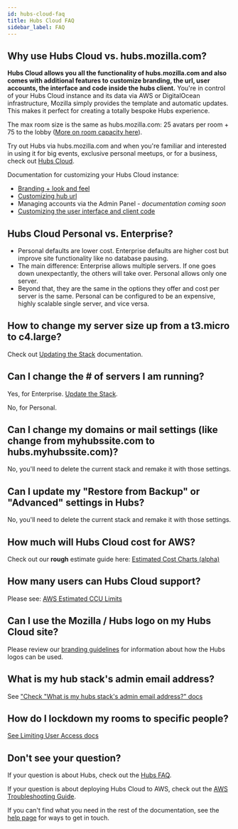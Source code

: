 ```yaml
---
id: hubs-cloud-faq
title: Hubs Cloud FAQ
sidebar_label: FAQ
---
```


## Why use Hubs Cloud vs. hubs.mozilla.com?

**Hubs Cloud allows you all the functionality of hubs.mozilla.com and also comes with additional features to customize branding, the url, user accounts, the interface and code inside the hubs client.** You're in control of your Hubs Cloud instance and its data via AWS or DigitalOcean infrastructure, Mozilla simply provides the template and automatic updates. This makes it perfect for creating a totally bespoke Hubs experience.

The max room size is the same as hubs.mozilla.com: 25 avatars per room + 75 to the lobby ([More on room capacity here](./hubs-faq.md#what-is-the-capacity-of-a-hubs-room)).

Try out Hubs via hubs.mozilla.com and when you're familiar and interested in using it for big events, exclusive personal meetups, or for a business, check out [Hubs Cloud](./hubs-cloud-intro.md).

Documentation for customizing your Hubs Cloud instance:

- [Branding + look and feel](./hubs-cloud-customizing-look-and-feel.md)
- [Customizing hub url](./hubs-cloud-aws-domain-recipes.md)
- Managing accounts via the Admin Panel - _documentation coming soon_
- [Customizing the user interface and client code](./hubs-cloud-custom-clients.md)

## Hubs Cloud Personal vs. Enterprise?

- Personal defaults are lower cost. Enterprise defaults are higher cost but improve site functionality like no database pausing.
- The main difference: Enterprise allows multiple servers. If one goes down unexpectantly, the others will take over. Personal allows only one server.
- Beyond that, they are the same in the options they offer and cost per server is the same. Personal can be configured to be an expensive, highly scalable single server, and vice versa.

## How to change my server size up from a t3.micro to c4.large?

Check out [Updating the Stack](./hubs-cloud-aws-updating-the-stack.md) documentation.

## Can I change the # of servers I am running?

Yes, for Enterprise. [Update the Stack](./hubs-cloud-aws-updating-the-stack.md).

No, for Personal.

## Can I change my domains or mail settings (like change from myhubssite.com to hubs.myhubssite.com)?

No, you'll need to delete the current stack and remake it with those settings.

## Can I update my "Restore from Backup" or "Advanced" settings in Hubs?

No, you'll need to delete the current stack and remake it with those settings.

## How much will Hubs Cloud cost for AWS?

Check out our **rough** estimate guide here: [Estimated Cost Charts (alpha)](./hubs-cloud-aws-estimated-cost-charts.md)

## How many users can Hubs Cloud support?

Please see: [AWS Estimated CCU Limits](./hubs-cloud-aws-estimated-ccu-limits.md)

## Can I use the Mozilla / Hubs logo on my Hubs Cloud site?

Please review our [branding guidelines](./hubs-cloud-branding.md) for information about how the Hubs logos can be used.

## What is my hub stack's admin email address?

See ["Check "What is my hubs stack's admin email address?" docs](./hubs-cloud-aws-troubleshooting.md#then-what-is-my-hub-stacks-admin-email-address)

## How do I lockdown my rooms to specific people?

[See Limiting User Access docs](./hubs-cloud-limiting-user-access.md)

## Don't see your question?

If your question is about Hubs, check out the [Hubs FAQ](./hubs-faq.md).

If your question is about deploying Hubs Cloud to AWS, check out the [AWS Troubleshooting Guide](./hubs-cloud-aws-troubleshooting.md).

If you can't find what you need in the rest of the documentation, see the [help page](./help.html) for ways to get in touch.

